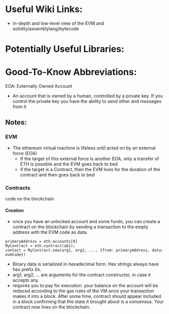 # Useful Wiki Links:

[Github Ethereum Development Tutorial]: https://github.com/ethereum/wiki/wiki/Ethereum-Development-Tutorial

- in-depth and low-level view of the EVM and solidity/assemblylang/bytecode

[Ethereum Subtleties]: https://github.com/ethereum/wiki/wiki/Subtleties

# Potentially Useful Libraries:

[ETH Contracts To Bytecode]: https://crates.io/crates/ethabi-contract
[Ethereum JSON-RPC Client]: https://crates.io/crates/web3
[TestRPC Tool]: https://crates.io/crates/sputnikvm-dev
[Generic Blockchain Interface]: https://crates.io/crates/blockchain
[Ethereum Virtual Machine]: https://crates.io/crates/evm
[Block and Transaction Types]: https://crates.io/crates/etcommon-block
[Shortcuts and Helper Functions for Hash  Functions]: https://crates.io/crates/etcommon-crypto



# Good-To-Know Abbreviations:

EOA: Externally Owned Account

- An account that is owned by a human, controlled by a private key. If you control the private key you have the ability to send ether and messages from it



## Notes:

### EVM

- The ethereum virtual machine is lifeless until acted on by an external force (EOA)
  - If the target of this external force is another EOA, only a transfer of ETH is possible and the EVM goes back to bed
  - if the target is a Contract, then the EVM lives for the duration of the contract and then goes back to bed

### Contracts
code on the blockchain

#### Creation
- once you have an unlocked account and some funds, you can create a contract on the blockchain by sending a transaction to the empty address with the EVM code as data. 
```
primaryAddress = eth.accounts[0]
MyContract = eth.contract(abi);
contact = MyContract.new(arg1, arg2, ..., {from: primaryAddress, data: evmCode})
```

- Binary data is serialized in hexadecimal form. Hex strings always have hex prefix 0x.
- arg1, arg2, ... are arguments for the contract constructor, in case it accepts any.
- requires you to pay for execution.  your balance on the account will be reduced according to the gas rules of the VM once your transaction makes it into a block. After some time, contract should appear included in a block confirming that the state it brought about is a consensus. Your contract now lives on the blockchain.










